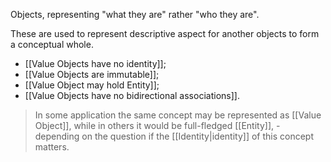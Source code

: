 Objects, representing "what they are" rather "who they are". 

These are used to represent descriptive aspect for another objects to form a conceptual whole. 

- [[Value Objects have no identity]];
- [[Value Objects are immutable]];
- [[Value Object may hold Entity]];
- [[Value Objects have no bidirectional associations]].

> In some application the same concept may be represented as [[Value Object]], while in others it would be full-fledged [[Entity]], - depending on the question if the [[Identity|identity]] of this concept matters.

